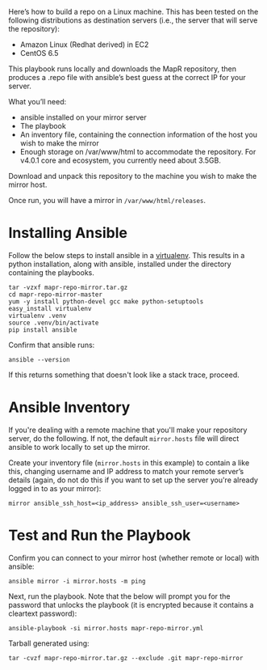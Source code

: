 Here’s how to build a repo on a Linux machine. This has been tested on the following distributions as destination servers (i.e., the server that will serve the repository):

* Amazon Linux (Redhat derived) in EC2
* CentOS 6.5 

This playbook runs locally and downloads the MapR repository, then produces a .repo file with ansible’s best guess at the correct IP for your server.

What you’ll need:

* ansible installed on your mirror server
* The playbook 
* An inventory file, containing the connection information of the host you wish to make the mirror
* Enough storage on /var/www/html to accommodate the repository. For v4.0.1 core and ecosystem, you currently need about 3.5GB.

Download and unpack this repository to the machine you wish to make the mirror host.

Once run, you will have a mirror in `/var/www/html/releases`.

Installing Ansible
===

Follow the below steps to install ansible in a [virtualenv](http://virtualenv.readthedocs.org/en/latest/virtualenv.html). This results in a python installation, along with ansible, installed under the directory containing the playbooks.

```
tar -vzxf mapr-repo-mirror.tar.gz
cd mapr-repo-mirror-master
yum -y install python-devel gcc make python-setuptools
easy_install virtualenv
virtualenv .venv
source .venv/bin/activate
pip install ansible
```

Confirm that ansible runs:

```
ansible --version
```

If this returns something that doesn't look like a stack trace, proceed.

Ansible Inventory
===

If you're dealing with a remote machine that you'll make your repository server, do the following. If not, the default `mirror.hosts` file will direct ansible to work locally to set up the mirror.

Create your inventory file (`mirror.hosts` in this example) to contain a like this, changing username and IP address to match your remote server’s details (again, do not do this if you want to set up the server you're already logged in to as your mirror):

```
mirror ansible_ssh_host=<ip_address> ansible_ssh_user=<username>
```

Test and Run the Playbook
===

Confirm you can connect to your mirror host (whether remote or local) with ansible:

```
ansible mirror -i mirror.hosts -m ping
```

Next, run the playbook. Note that the below will prompt you for the password that unlocks the playbook (it is encrypted because it contains a cleartext password):

```
ansible-playbook -si mirror.hosts mapr-repo-mirror.yml
```

Tarball generated using:

```
tar -cvzf mapr-repo-mirror.tar.gz --exclude .git mapr-repo-mirror
```

